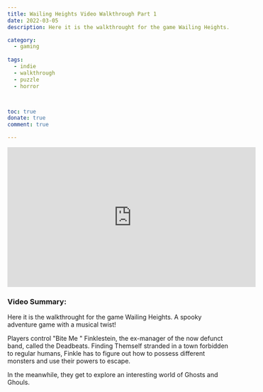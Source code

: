 ```yaml
---
title: Wailing Heights Video Walkthrough Part 1
date: 2022-03-05
description: Here it is the walkthrought for the game Wailing Heights. A spooky adventure game with a musical twist!

category: 
  - gaming
 
tags: 
  - indie
  - walkthrough
  - puzzle
  - horror



toc: true
donate: true
comment: true

---
```


<iframe width="560" height="315" src="https://www.youtube.com/embed/RkK0neYB4lc?si=j7j9PpA0afGufV0f" title="YouTube video player" frameborder="0" allow="accelerometer; autoplay; clipboard-write; encrypted-media; gyroscope; picture-in-picture; web-share" referrerpolicy="strict-origin-when-cross-origin" allowfullscreen></iframe>

### **Video Summary:**

Here it is the walkthrought for the game Wailing Heights. A spooky adventure game with a musical twist!

Players control "Bite Me " Finklestein, the ex-manager of the now defunct band, called the Deadbeats. Finding Themself stranded in a town forbidden to regular humans, Finkle has to figure out how to possess different monsters and use their powers to escape.

In the meanwhile, they get to explore an interesting world of Ghosts and Ghouls.


